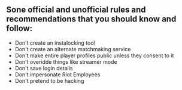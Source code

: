 ## Sone official and unofficial rules and recommendations that you should know and follow:
- Don't create an instalocking tool
- Don't create an alternate matchmaking service
- Don't make entire player profiles public unless they consent to it
- Don't overidde things like streamer mode
- Don't save login details
- Don't impersonate Riot Employees
- Don't pretend to be hacking

